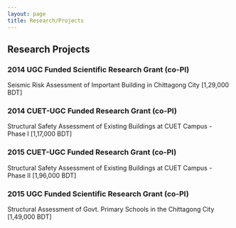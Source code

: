 ```yaml
---
layout: page
title: Research/Projects
---
```


## Research Projects

### 2014 UGC Funded Scientific Research Grant (co-PI)
Seismic Risk Assessment of Important Building in Chittagong City [1,29,000 BDT]
### 2014 CUET-UGC Funded Research Grant (co-PI)
Structural Safety Assessment of Existing Buildings at CUET Campus - Phase I [1,17,000 BDT]
### 2015 CUET-UGC Funded Research Grant (co-PI)
Structural Safety Assessment of Existing Buildings at CUET Campus - Phase II [1,96,000 BDT]
### 2015 UGC Funded Scientific Research Grant (co-PI)
Structural Assessment of Govt. Primary Schools in the Chittagong City [1,49,000 BDT]
